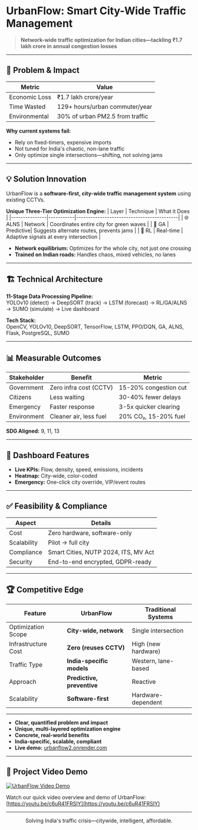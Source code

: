 # UrbanFlow: Smart City-Wide Traffic Management

> **Network-wide traffic optimization for Indian cities—tackling ₹1.7 lakh crore in annual congestion losses**

---

## 🚨 Problem & Impact

| Metric          | Value                            |
|-----------------|---------------------------------|
| Economic Loss   | ₹1.7 lakh crore/year            |
| Time Wasted     | 129+ hours/urban commuter/year  |
| Environmental   | 30% of urban PM2.5 from traffic |

**Why current systems fail:**  
- Rely on fixed-timers, expensive imports  
- Not tuned for India's chaotic, non-lane traffic  
- Only optimize single intersections—shifting, not solving jams

---

## 💡 Solution Innovation

UrbanFlow is a **software-first, city-wide traffic management system** using existing CCTVs.

**Unique Three-Tier Optimization Engine:**
| Layer         | Technique | What it Does                              |
|---------------|-----------|-------------------------------------------|
| 🌐 ALNS       | Network   | Coordinates entire city for green waves    |
| 🧬 GA         | Predictive| Suggests alternate routes, prevents jams  |
| 🧠 RL         | Real-time | Adaptive signals at every intersection    |

- **Network equilibrium:** Optimizes for the whole city, not just one crossing  
- **Trained on Indian roads:** Handles chaos, mixed vehicles, no lanes

---

## 🏗️ Technical Architecture

**11-Stage Data Processing Pipeline:**  
YOLOv10 (detect) → DeepSORT (track) → LSTM (forecast) → RL/GA/ALNS → SUMO (simulate) → Live dashboard

**Tech Stack:**  
OpenCV, YOLOv10, DeepSORT, TensorFlow, LSTM, PPO/DQN, GA, ALNS, Flask, PostgreSQL, SUMO

---

## 📊 Measurable Outcomes

| Stakeholder  | Benefit                  | Metric                 |
|--------------|--------------------------|------------------------|
| Government   | Zero infra cost (CCTV)   | 15-20% congestion cut  |
| Citizens     | Less waiting             | 30-40% fewer delays    |
| Emergency    | Faster response          | 3-5x quicker clearing  |
| Environment  | Cleaner air, less fuel   | 20% CO₂, 15-20% fuel   |

**SDG Aligned:** 9, 11, 13

---

## 🎨 Dashboard Features

- **Live KPIs:** Flow, density, speed, emissions, incidents
- **Heatmap:** City-wide, color-coded
- **Emergency:** One-click city override, VIP/event routes

---

## ✅ Feasibility & Compliance

| Aspect         | Details                              |
|----------------|--------------------------------------|
| Cost           | Zero hardware, software-only         |
| Scalability    | Pilot → full city                    |
| Compliance     | Smart Cities, NUTP 2024, ITS, MV Act |
| Security       | End-to-end encrypted, GDPR-ready     |

---

## 🏆 Competitive Edge

| Feature               | UrbanFlow                  | Traditional Systems         |
|-----------------------|----------------------------|----------------------------|
| Optimization Scope    | **City-wide, network**     | Single intersection        |
| Infrastructure Cost   | **Zero (reuses CCTV)**     | High (new hardware)        |
| Traffic Type          | **India-specific models**  | Western, lane-based        |
| Approach              | **Predictive, preventive** | Reactive                   |
| Scalability           | **Software-first**         | Hardware-dependent         |

---

- **Clear, quantified problem and impact**
- **Unique, multi-layered optimization engine**
- **Concrete, real-world benefits**
- **India-specific, scalable, compliant**
- **Live demo:** [urbanflow2.onrender.com](https://urbanflow2.onrender.com/)

---
## 🎥 Project Video Demo

[![UrbanFlow Video Demo](https://img.youtube.com/vi/c6uR41FRSIY/hqdefault.jpg)](https://youtu.be/c6uR41FRSIY)

Watch our quick video overview and demo of UrbanFlow:  
[https://youtu.be/c6uR41FRSIY](https://youtu.be/c6uR41FRSIY)


---

<div align="center">
Solving India's traffic crisis—citywide, intelligent, affordable.
</div>

